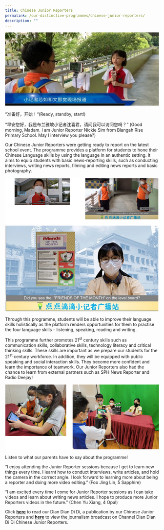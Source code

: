 ```yaml
---
title: Chinese Junior Reporters
permalink: /our-distinctive-programmes/chinese-junior-reporters/
description: ""
---
```

<img src="/images/Picture-1-3.png">
<p>&ldquo;准备好，开始！&ldquo;(Ready, standby, start!)</p>
<p>&ldquo;早安您好，我是布兰雅坡小记者沈喜君，请问我可以访问您吗？&rdquo; (Good morning, Madam. I am Junior Reporter Nickie Sim from Blangah Rise Primary School. May I interview you please?)</p>
<p>Our Chinese Junior Reporters were getting ready to report on the latest school event. The programme provides a platform for students to hone their Chinese Language skills by using the language in an authentic setting. It aims to equip students with basic news-reporting skills, such as conducting interviews, writing news reports, filming and editing news reports and basic photography.</p>
<img src="/images/chinese.png">
<p>Through this programme, students will be able to improve their language skills holistically as the platform renders opportunities for them to practise the four language skills &ndash; listening, speaking, reading and writing.</p>
<p>This programme further promotes 21<sup>st</sup>&nbsp;century skills such as communication skills, collaborative skills, technology literacy and critical thinking skills. These skills are important as we prepare our students for the 21<sup>st</sup>&nbsp;century workforce. In addition, they will be equipped with public speaking and social interaction skills. They become more confident and learn the importance of teamwork. Our Junior Reporters also had the chance to learn from external partners such as SPH News Reporter and Radio Deejay!</p>
<img src="/images/chinesegreen.png">
<p>Listen to what our parents have to say about the programme!</p>
<p>&ldquo;I enjoy attending the Junior Reporter sessions because I get to learn new things every time. I learnt how to conduct interviews, write articles, and hold the camera in the correct angle. I look forward to learning more about being a reporter and doing more video editing.&rdquo; (Foo Jing Lin, 5 Sapphire)</p>
<p>&ldquo;I am excited every time I come for Junior Reporter sessions as I can take videos and learn about writing news articles. I hope to produce more Junior Reporters videos in the future.&rdquo; (Chen Yu Xiang, 4 Opal)</p>
<p>Click&nbsp;<a href="/2020/11/11/chinese-junior-reporters-dian-dian-di-di-vol-2-2020/"><strong>here</strong></a>&nbsp;to read our Dian Dian Di Di, a publication by our Chinese Junior Reporters and&nbsp;<a href="/chinese-junior-reporters-videos/"><strong>here</strong></a>&nbsp;to view the journalism broadcast on Channel Dian Dian Di Di Chinese Junior Reporters.</p>